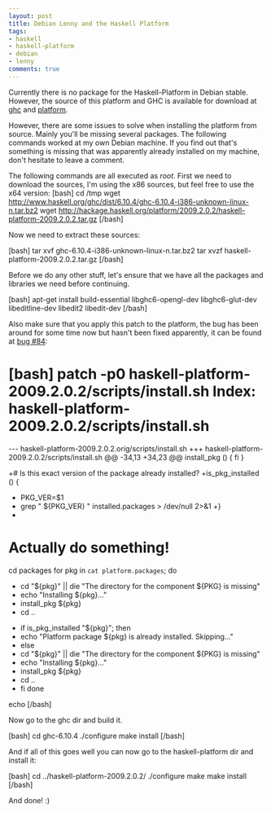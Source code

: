 ```yaml
---
layout: post
title: Debian Lenny and the Haskell Platform
tags:
- haskell
- haskell-platform
- debian
- lenny
comments: true
---
```

Currently there is no package for the Haskell-Platform in Debian stable. However, the source of this platform and GHC is available for download at <a href="http://www.haskell.org/ghc/">ghc</a> and <a href="http://www.haskell.org/platform">platform</a>.

However, there are some issues to solve when installing the platform from source. Mainly you'll be missing several packages. The following commands worked at my own Debian machine. If you find out that's something is missing that was apparently already installed on my machine, don't hesitate to leave a comment.

The following commands are all executed as <em>root</em>.
First we need to download the sources, I'm using the x86 sources, but feel free to use the x64 version:
[bash]
cd /tmp
wget http://www.haskell.org/ghc/dist/6.10.4/ghc-6.10.4-i386-unknown-linux-n.tar.bz2
wget http://hackage.haskell.org/platform/2009.2.0.2/haskell-platform-2009.2.0.2.tar.gz
[/bash]

Now we need to extract these sources:

[bash]
tar xvf ghc-6.10.4-i386-unknown-linux-n.tar.bz2
tar xvzf haskell-platform-2009.2.0.2.tar.gz
[/bash]

Before we do any other stuff, let's ensure that we have all the packages and libraries we need before continuing.

[bash]
apt-get install build-essential libghc6-opengl-dev libghc6-glut-dev libeditline-dev libedit2 libedit-dev
[/bash]

Also make sure that you apply this patch to the platform, the bug has been around for some time now but hasn't been fixed apparently, it can be found at <a href="http://trac.haskell.org/haskell-platform/ticket/84">bug #84</a>:

[bash]
patch -p0 haskell-platform-2009.2.0.2/scripts/install.sh
Index: haskell-platform-2009.2.0.2/scripts/install.sh
===================================================================
--- haskell-platform-2009.2.0.2.orig/scripts/install.sh
+++ haskell-platform-2009.2.0.2/scripts/install.sh
@@ -34,13 +34,23 @@ install_pkg () {
   fi
 }

+# Is this exact version of the package already installed?
+is_pkg_installed () {
+  PKG_VER=$1
+  grep &quot; ${PKG_VER} &quot; installed.packages &gt; /dev/null 2&gt;&amp;1
+}
+
 # Actually do something!
 cd packages
 for pkg in `cat platform.packages`; do
-  cd &quot;${pkg}&quot; || die &quot;The directory for the component ${PKG} is missing&quot;
-  echo &quot;Installing ${pkg}...&quot;
-  install_pkg ${pkg}
-  cd ..
+  if is_pkg_installed &quot;${pkg}&quot;; then
+    echo &quot;Platform package ${pkg} is already installed. Skipping...&quot;
+  else
+    cd &quot;${pkg}&quot; || die &quot;The directory for the component ${PKG} is missing&quot;
+    echo &quot;Installing ${pkg}...&quot;
+    install_pkg ${pkg}
+    cd ..
+  fi
 done

 echo
[/bash]

Now go to the ghc dir and build it.

[bash]
cd ghc-6.10.4
./configure
make install
[/bash]

And if all of this goes well you can now go to the haskell-platform dir and install it:

[bash]
cd ../haskell-platform-2009.2.0.2/
./configure
make
make install
[/bash]

And done! :)
